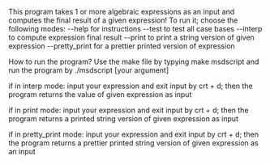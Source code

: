 This program takes 1 or more algebraic expressions as an input and computes the final result of a given expression!
To run it; choose the following modes:
--help for instructions
--test to test all case bases
--interp to compute expression final result
--print to print a string version of given expression
--pretty_print for a prettier printed version of expression

How to run the program?
  Use the make file by typying make msdscript and run the program by ./msdscript [your argument]

  if in interp mode:
  input your expression and exit input by crt + d; then the program returns the value of given expression as input

  if in print mode:
  input your expression and exit input by crt + d; then the program returns a printed string version of given expression as input

  if in pretty_print mode:
    input your expression and exit input by crt + d; then the program returns a prettier printed string version of given expression as an  input